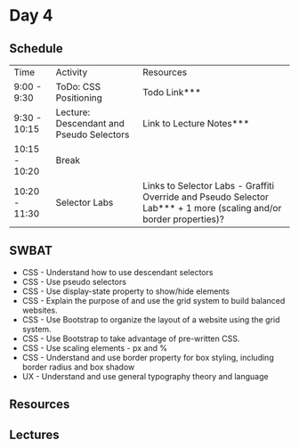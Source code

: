 # Day 4

## Schedule

<table>
    <tr>
        <td>Time</td>
        <td>Activity</td>
        <td>Resources</td>
    </tr>
    <tr>
        <td>9:00 - 9:30</td>
        <td> ToDo: CSS Positioning </td>
        <td>
            Todo Link***
        </td>
    </tr>
    <tr>
        <td>9:30 - 10:15</td>
        <td> Lecture: Descendant and Pseudo Selectors </td>
        <td>
        Link to Lecture Notes***
        </td>
    </tr>
    <tr>
        <td>10:15 - 10:20</td>
        <td> Break </td>
        <td>
        </td>
    </tr>
    <tr>
        <td>10:20 - 11:30</td>
        <td> Selector Labs </td>
        <td>
        Links to Selector Labs - Graffiti Override and Pseudo Selector Lab*** + 1 more (scaling and/or border properties)?
        </td>
    </tr>
</table>

## SWBAT
+ CSS - Understand how to use descendant selectors
+ CSS - Use pseudo selectors
+ CSS - Use display-state property to show/hide elements
+ CSS - Explain the purpose of and use the grid system to build balanced websites.
+ CSS - Use Bootstrap to organize the layout of a website using the grid system.
+ CSS - Use Bootstrap to take advantage of pre-written CSS.
+ CSS - Use scaling elements - px and %
+ CSS - Understand and use border property for box styling, including border radius and box shadow
+ UX - Understand and use general typography theory and language


## Resources

## Lectures
